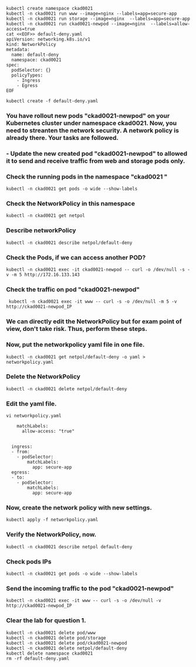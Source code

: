 ```
kubectl create namespace ckad0021 
kubectl -n ckad0021 run www --image=nginx --labels=app=secure-app
kubectl -n ckad0021 run storage --image=nginx  --labels=app=secure-app
kubectl -n ckad0021 run ckad0021-newpod --image=nginx  --labels=allow-access=true
cat <<EOF>> default-deny.yaml
apiVersion: networking.k8s.io/v1
kind: NetworkPolicy
metadata:
  name: default-deny
  namespace: ckad0021
spec:
  podSelector: {}
  policyTypes:
    - Ingress
    - Egress
EOF

kubectl create -f default-deny.yaml
```


### You have rollout new pods "ckad0021-newpod" on your Kubernetes cluster under namespace ckad0021. Now, you need to streanten the network security. A network policy is already there. Your tasks are followed.

### - Update the new created pod "ckad0021-newpod" to allowed it to send and receive traffic from web and storage pods only.


### Check the running pods in the namespace "ckad0021 "
```
kubectl -n ckad0021 get pods -o wide --show-labels 
```

### Check the NetworkPolicy in this namespace
```
kubectl -n ckad0021 get netpol
```

### Describe networkPolicy
```
kubectl -n ckad0021 describe netpol/default-deny
```
### Check the Pods, if we can access another POD?
```
kubectl -n ckad0021 exec -it ckad0021-newpod -- curl -o /dev/null -s -v -m 5 http://172.16.133.143 
```
### Check the traffic on pod "ckad0021-newpod" 

```
 kubectl -n ckad0021 exec -it www -- curl -s -o /dev/null -m 5 -v http://ckad0021-newpod_IP 
```

### We can directly edit the NetworkPolicy but for exam point of view, don't take risk. Thus, perform these steps.
### Now, put the networkpolicy yaml file in one file.
```
kubectl -n ckad0021 get netpol/default-deny -o yaml > networkpolicy.yaml
```

### Delete the NetworkPolicy 
```
kubectl -n ckad0021 delete netpol/default-deny
```

### Edit the yaml file.
```
vi networkpolicy.yaml 
```

```
    matchLabels:
      allow-access: "true"


  ingress:
  - from:
    - podSelector:
        matchLabels:
          app: secure-app
  egress:
  - to:
    - podSelector:
        matchLabels:
          app: secure-app
```

### Now, create the network policy with new settings.
```
kubectl apply -f networkpolicy.yaml
```

### Verify the NetworkPolicy, now.
```
kubectl -n ckad0021 describe netpol default-deny 
```
### Check pods IPs
```
kubectl -n ckad0021 get pods -o wide --show-labels
```

### Send the incoming traffic to the pod "ckad0021-newpod" 
```
kubectl -n ckad0021 exec -it www -- curl -s -o /dev/null -v  http://ckad0021-newpod_IP
```




### Clear the lab for question 1.
```
kubectl -n ckad0021 delete pod/www  
kubectl -n ckad0021 delete pod/storage
kubectl -n ckad0021 delete pod/ckad0021-newpod
kubectl -n ckad0021 delete netpol/default-deny
kubectl delete namespace ckad0021
rm -rf default-deny.yaml
```
